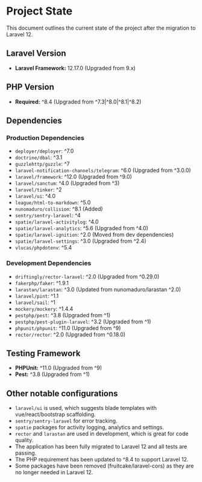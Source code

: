 # Project State

This document outlines the current state of the project after the migration to Laravel 12.

## Laravel Version

- **Laravel Framework:** 12.17.0 (Upgraded from 9.x)

## PHP Version

- **Required:** ^8.4 (Upgraded from ^7.3|^8.0|^8.1|^8.2)

## Dependencies

### Production Dependencies
- `deployer/deployer`: ^7.0
- `doctrine/dbal`: ^3.1
- `guzzlehttp/guzzle`: ^7
- `laravel-notification-channels/telegram`: ^6.0 (Upgraded from ^3.0.0)
- `laravel/framework`: ^12.0 (Upgraded from ^9.0)
- `laravel/sanctum`: ^4.0 (Upgraded from ^3)
- `laravel/tinker`: ^2
- `laravel/ui`: ^4.0
- `league/html-to-markdown`: ^5.0
- `nunomaduro/collision`: ^8.1 (Added)
- `sentry/sentry-laravel`: ^4
- `spatie/laravel-activitylog`: ^4.0
- `spatie/laravel-analytics`: ^5.6 (Upgraded from ^4.0)
- `spatie/laravel-ignition`: ^2.0 (Moved from dev dependencies)
- `spatie/laravel-settings`: ^3.0 (Upgraded from ^2.4)
- `vlucas/phpdotenv`: ^5.4

### Development Dependencies
- `driftingly/rector-laravel`: ^2.0 (Upgraded from ^0.29.0)
- `fakerphp/faker`: ^1.9.1
- `larastan/larastan`: ^3.0 (Updated from nunomaduro/larastan ^2.0)
- `laravel/pint`: ^1.1
- `laravel/sail`: ^1
- `mockery/mockery`: ^1.4.4
- `pestphp/pest`: ^3.8 (Upgraded from ^1)
- `pestphp/pest-plugin-laravel`: ^3.2 (Upgraded from ^1)
- `phpunit/phpunit`: ^11.0 (Upgraded from ^9)
- `rector/rector`: ^2.0 (Upgraded from ^0.18.0)

## Testing Framework

- **PHPUnit:** ^11.0 (Upgraded from ^9)
- **Pest:** ^3.8 (Upgraded from ^1)

## Other notable configurations

- `laravel/ui` is used, which suggests blade templates with vue/react/bootstrap scaffolding.
- `sentry/sentry-laravel` for error tracking.
- `spatie` packages for activity logging, analytics and settings.
- `rector` and `larastan` are used in development, which is great for code quality.
- The application has been fully migrated to Laravel 12 and all tests are passing.
- The PHP requirement has been updated to ^8.4 to support Laravel 12.
- Some packages have been removed (fruitcake/laravel-cors) as they are no longer needed in Laravel 12. 